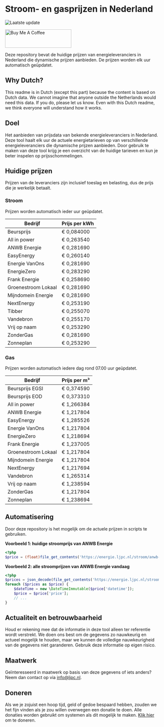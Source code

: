 # Stroom- en gasprijzen in Nederland

![Laatste update](https://img.shields.io/badge/laatste%20update-2024--08--16%2000%3A00%20CET-brightgreen)

<a href="https://www.buymeacoffee.com/Lars-" target="_blank"><img src="https://cdn.buymeacoffee.com/buttons/v2/default-orange.png" alt="Buy Me A Coffee" height="60" style="height: 60px !important;width: 217px !important;" ></a>

Deze repository bevat de huidige prijzen van energieleveranciers in Nederland die dynamische prijzen aanbieden. De prijzen worden elk uur automatisch geüpdatet.

## Why Dutch?

This readme is in Dutch (except this part) because the content is based on Dutch data. We cannot imagine that anyone outside the Netherlands would need this data. If you do, please let us know. Even with this Dutch readme, we think
everyone will understand how it works.

## Doel

Het aanbieden van prijsdata van bekende energieleveranciers in Nederland. Deze tool haalt elk uur de actuele energietarieven op van verschillende energieleveranciers die dynamische prijzen aanbieden. Door gebruik te maken van deze tool
krijg je een overzicht van de huidige tarieven en kun je beter inspelen op prijsschommelingen.

## Huidige prijzen

Prijzen van de leveranciers zijn inclusief toeslag en belasting, dus de prijs die je werkelijk betaalt.

### Stroom

Prijzen worden automatisch ieder uur geüpdatet.

 Bedrijf | Prijs per kWh 
---------|---------------
Beursprijs | € 0,084000
All in power | € 0,263540
ANWB Energie | € 0,281690
EasyEnergy | € 0,260140
Energie VanOns | € 0,281690
EnergieZero | € 0,283290
Frank Energie | € 0,258690
Groenestroom Lokaal | € 0,281690
Mijndomein Energie | € 0,281690
NextEnergy | € 0,253190
Tibber | € 0,255070
Vandebron | € 0,255170
Vrij op naam | € 0,253290
ZonderGas | € 0,281690
Zonneplan | € 0,253290


### Gas

Prijzen worden automatisch iedere dag rond 07.00 uur geüpdatet.

 Bedrijf | Prijs per m³ 
---------|--------------
Beursprijs EGSI | € 0,374590
Beursprijs EOD | € 0,373310
All in power | € 1,266384
ANWB Energie | € 1,217804
EasyEnergy | € 1,285526
Energie VanOns | € 1,217804
EnergieZero | € 1,218694
Frank Energie | € 1,237005
Groenestroom Lokaal | € 1,217804
Mijndomein Energie | € 1,217804
NextEnergy | € 1,217694
Vandebron | € 1,265314
Vrij op naam | € 1,238594
ZonderGas | € 1,217804
Zonneplan | € 1,238694


## Automatisering

Door deze repository is het mogelijk om de actuele prijzen in scripts te gebruiken.

**Voorbeeld 1: huidige stroomprijs van ANWB Energie**

```php
<?php
$price = (float)file_get_contents('https://energie.ljpc.nl/stroom/anwb-energie-nu.txt');

```

**Voorbeeld 2: alle stroomprijzen van ANWB Energie vandaag**

```php
<?php
$prices = json_decode(file_get_contents('https://energie.ljpc.nl/stroom/all-in-power-vandaag.json'),true);
foreach ($prices as $price) {
    $dateTime = new \DateTimeImmutable($price['datetime']);
    $price = $price['price'];
    // ...
}
```

## Actualiteit en betrouwbaarheid

Houd er rekening mee dat de informatie in deze tool alleen ter referentie wordt verstrekt. We doen ons best om de gegevens zo nauwkeurig en actueel mogelijk te houden, maar we kunnen de volledige nauwkeurigheid van de gegevens niet
garanderen. Gebruik deze informatie op eigen risico.

## Maatwerk

Geïnteresseerd in maatwerk op basis van deze gegevens of iets anders? Neem dan contact op
via [info@ljpc.nl](mailto:info@ljpc.nl?subject=Energie%20prijzen).

## Doneren

Als we je zojuist een hoop tijd, geld of gedoe bespaard hebben, zouden we het fijn vinden als je zou willen overwegen een
donatie te doen. Alle donaties worden gebruikt om systemen als dit mogelijk te
maken. [Klik hier](https://www.buymeacoffee.com/Lars-) om te doneren.
